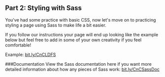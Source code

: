 ## Part 2: Styling with Sass

You've had some practice with basic CSS, now let's move on to practicing styling a page using Sass to make life a bit easier. 

If you follow our instructions your page will end up looking like the example below but feel free to add in some of your own creativity if you feel comfortable!

Example: [bit.ly/CnCLDFS](https://www.google.com/url?q=http://bit.ly/CnCLDFS&sa=D&ust=1478381675857000&usg=AFQjCNF5FzF7ahjrlu3p4kOdX35x83YyfQ) 



###Documentation
View the Sass documentation here if you want more detailed information about how any pieces of Sass work: [bit.ly/CnCSassDoc](http://bit.ly/CnCSassDoc) 
